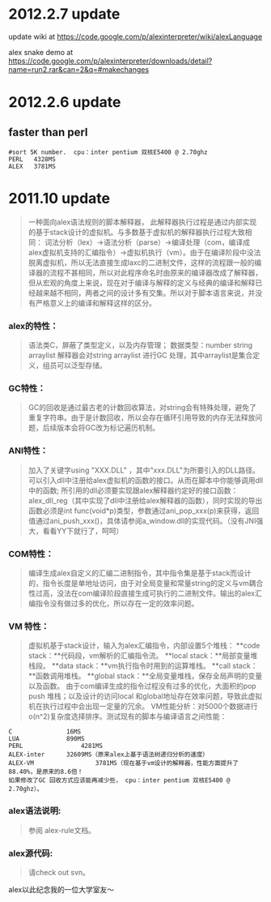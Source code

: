 # 2012.2.7 update #
update wiki at https://code.google.com/p/alexinterpreter/wiki/alexLanguage

alex snake demo at https://code.google.com/p/alexinterpreter/downloads/detail?name=run2.rar&can=2&q=#makechanges

# 2012.2.6 update #
## faster than perl ##
```
#sort 5K number.  cpu：inter pentium 双核E5400 @ 2.70ghz
PERL   4328MS
ALEX   3781MS
```
# 2011.10 update #
> 一种面向alex语法规则的脚本解释器， 此解释器执行过程是通过内部实现的基于stack设计的虚拟机。与多数基于虚拟机的解释器执行过程大致相同： 词法分析（lex）->语法分析（parse）->编译处理（com，编译成alex虚拟机支持的汇编指令）->虚拟机执行（vm）。由于在编译阶段中没法脱离虚拟机，所以无法直接生成laxc的二进制文件，这样的流程跟一般的编译器的流程不甚相同，所以对此程序命名时由原来的编译器改成了解释器，但从宏观的角度上来说，现在对于编译与解释的定义与经典的编译和解释已经越来越不相同，两者之间的设计多有交集。所以对于脚本语言来说，并没有严格意义上的编译和解释这样的区分。

### alex的特性： ###
> 语法类C，屏蔽了类型定义，以及内存管理；
> 数据类型：number string arraylist 解释器会对string arraylist 进行GC 处理，其中arraylist是集合定义，组员可以泛型存储。
### GC特性： ###
> GC的回收是通过最古老的计数回收算法，对string会有特殊处理，避免了重复字符串。由于是计数回收，所以会存在循环引用导致的内存无法释放问题，后续版本会将GC改为标记遍历机制。
### ANI特性： ###
> 加入了关键字using "XXX.DLL" ，其中"xxx.DLL"为所要引入的DLL路径。可以引入dll中注册给alex虚拟机的函数的接口。从而在脚本中你能够调用dll中的函数; 所引用的dll必须要实现跟alex解释器约定好的接口函数：alex\_dll\_reg（其中实现了dll中注册给alex解释器的函数），同时实现的导出函数必须是int func(void\*p)类型，参数通过ani\_pop\_xxx(p)来获得，返回值通过ani\_push\_xxx()，具体请参阅a\_window.dll的实现代码。（没有JNI强大，看看YY下就行了，呵呵）
### COM特性： ###
> 编译生成alex自定义的汇编二进制指令，其中指令集是基于stack而设计的，指令长度是单地址访问，由于对全局变量和常量string的定义与vm耦合性过高，没法在com编译阶段直接生成可执行的二进制文件。输出的alex汇编指令没有做过多的优化，所以存在一定的效率问题。
### VM 特性： ###
> 虚拟机基于stack设计，输入为alex汇编指令，内部设置5个堆栈：
**code stack：**代码段，vm解析的汇编指令流。
**local stack：**局部变量堆栈段。
**data stack：**vm执行指令时用到的运算堆栈。
**call stack：**函数调用堆栈。
**global stack：**全局变量堆栈，保存全局声明的变量以及函数。
由于com编译生成的指令过程没有过多的优化，大面积的pop push 堆栈；以及设计的访问local 和global地址存在效率问题，导致此虚拟机在执行过程中会出现一定量的冗余。
> VM性能分析：对5000个数据进行o(n^2)复杂度选择排序。测试现有的脚本与编译语言之间性能：
```
C		        16MS
LUA		        890MS
PERL		        4281MS
ALEX-inter		32609MS（原来alex上基于语法树递归分析的速度）
ALEX-VM                 3781MS（现在基于vm设计的解释器，性能方面提升了88.40%，是原来的8.6倍！
如果修改了GC 回收方式应该能再减少些， cpu：inter pentium 双核E5400 @ 2.70ghz）。
```
### alex语法说明: ###
> 参阅 alex-rule文档。
### alex源代码: ###
> 请check out svn。


alex以此纪念我的一位大学室友～